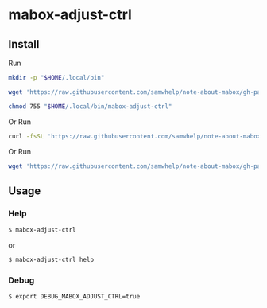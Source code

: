 
# mabox-adjust-ctrl

## Install

Run

``` sh
mkdir -p "$HOME/.local/bin"

wget 'https://raw.githubusercontent.com/samwhelp/note-about-mabox/gh-pages/_demo/project/openboxrc-profile/mabox-adjust-ctrl/mabox-adjust-ctrl' -O "$HOME/.local/bin/mabox-adjust-ctrl"

chmod 755 "$HOME/.local/bin/mabox-adjust-ctrl"
```

Or Run

``` sh
curl -fsSL 'https://raw.githubusercontent.com/samwhelp/note-about-mabox/gh-pages/_demo/project/openboxrc-profile/mabox-adjust-ctrl/remote-install.sh' | bash
```

Or Run

``` sh
wget 'https://raw.githubusercontent.com/samwhelp/note-about-mabox/gh-pages/_demo/project/openboxrc-profile/mabox-adjust-ctrl/remote-install.sh' -q -O - | bash
```


## Usage


### Help

``` sh
$ mabox-adjust-ctrl
```

or

``` sh
$ mabox-adjust-ctrl help
```


### Debug

``` sh
$ export DEBUG_MABOX_ADJUST_CTRL=true
```
